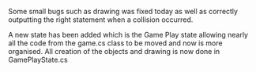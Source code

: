 ---
---
Some small bugs such as drawing was fixed today as well as correctly outputting the right statement when a collision occurred.

A new state has been added which is the Game Play state allowing nearly all the code from the game.cs class to be moved and now is more organised. All creation of the objects and drawing is now done in GamePlayState.cs